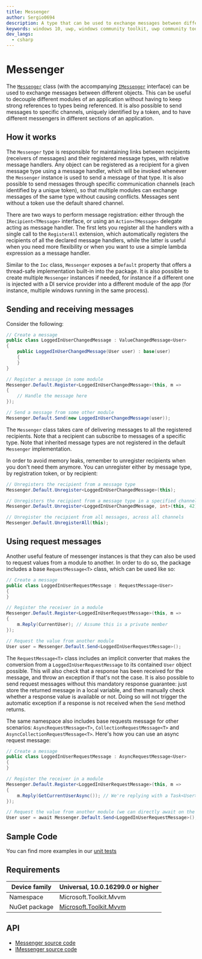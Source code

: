 ```yaml
---
title: Messenger
author: Sergio0694
description: A type that can be used to exchange messages between different objects
keywords: windows 10, uwp, windows community toolkit, uwp community toolkit, uwp toolkit, mvvm, service, messenger, messaging, net core, net standard
dev_langs:
  - csharp
---
```


# Messenger

The [`Messenger`](https://docs.microsoft.com/dotnet/api/microsoft.toolkit.mvvm.Messaging.Messenger) class (with the accompanying [`IMessenger`](https://docs.microsoft.com/dotnet/api/microsoft.toolkit.mvvm.Messaging.IMessenger) interface) can be used to exchange messages between different objects. This can be useful to decouple different modules of an application without having to keep strong references to types being referenced. It is also possible to send messages to specific channels, uniquely identified by a token, and to have different messengers in different sections of an application. 

## How it works

The `Messenger` type is responsible for maintaining links between recipients (receivers of messages) and their registered message types, with relative message handlers. Any object can be registered as a recipient for a given message type using a message handler, which will be invoked whenever the `Messenger` instance is used to send a message of that type. It is also possible to send messages through specific communication channels (each identified by a unique token), so that multiple modules can exchange messages of the same type without causing conflicts. Messages sent without a token use the default shared channel.

There are two ways to perform message registration: either through the `IRecipient<TMessage>` interface, or using an `Action<TMessage>` delegate acting as message handler. The first lets you register all the handlers with a single call to the `RegisterAll` extension, which automatically registers the recipients of all the declared message handlers, while the latter is useful when you need more flexibility or when you want to use a simple lambda expression as a message handler.

Similar to the `Ioc` class, `Messenger` exposes a `Default` property that offers a thread-safe implementation built-in into the package. It is also possible to create multiple `Messenger` instances if needed, for instance if a different one is injected with a DI service provider into a different module of the app (for instance, multiple windows running in the same process).

## Sending and receiving messages

Consider the following:

```csharp
// Create a message
public class LoggedInUserChangedMessage : ValueChangedMessage<User>
{
    public LoggedInUserChangedMessage(User user) : base(user)
    {        
    }
}

// Register a message in some module
Messenger.Default.Register<LoggedInUserChangedMessage>(this, m =>
{
    // Handle the message here
});

// Send a message from some other module
Messenger.Default.Send(new LoggedInUserChangedMessage(user));
```

The `Messenger` class takes care of delivering messages to all the registered recipients. Note that a recipient can subscribe to messages of a specific type. Note that inherited message types are not registered in the default `Messenger` implementation.

In order to avoid memory leaks, remember to unregister recipients when you don't need them anymore. You can unregister either by message type, by registration token, or by recipient:

```csharp
// Unregisters the recipient from a message type
Messenger.Default.Unregister<LoggedInUserChangedMessage>(this);

// Unregisters the recipient from a message type in a specified channel
Messenger.Default.Unregister<LoggedInUserChangedMessage, int>(this, 42);

// Unregister the recipient from all messages, across all channels
Messenger.Default.UnregisterAll(this);
```

## Using request messages

Another useful feature of messenger instances is that they can also be used to request values from a module to another. In order to do so, the package includes a base `RequestMessage<T>` class, which can be used like so:

```csharp
// Create a message
public class LoggedInUserRequestMessage : RequestMessage<User>
{
}

// Register the receiver in a module
Messenger.Default.Register<LoggedInUserRequestMessage>(this, m =>
{
    m.Reply(CurrentUser); // Assume this is a private member
});

// Request the value from another module
User user = Messenger.Default.Send<LoggedInUserRequestMessage>();
```

The `RequestMessage<T>` class includes an implicit converter that makes the conversion from a `LoggedInUserRequestMessage` to its contained `User` object possible. This will also check that a response has been received for the message, and throw an exception if that's not the case. It is also possible to send request messages without this mandatory response guarantee: just store the returned message in a local variable, and then manually check whether a response value is available or not. Doing so will not trigger the automatic exception if a response is not received when the `Send` method returns.

The same namespace also includes base requests message for other scenarios: `AsyncRequestMessage<T>`, `CollectionRequestMessage<T>` and `AsyncCollectionRequestMessage<T>`.
Here's how you can use an async request message:

```csharp
// Create a message
public class LoggedInUserRequestMessage : AsyncRequestMessage<User>
{
}

// Register the receiver in a module
Messenger.Default.Register<LoggedInUserRequestMessage>(this, m =>
{
    m.Reply(GetCurrentUserAsync()); // We're replying with a Task<User>
});

// Request the value from another module (we can directly await on the request)
User user = await Messenger.Default.Send<LoggedInUserRequestMessage>();
```

## Sample Code

You can find more examples in our [unit tests](https://github.com/Microsoft/WindowsCommunityToolkit//blob/master/UnitTests/UnitTests.Shared/Mvvm)

## Requirements

| Device family | Universal, 10.0.16299.0 or higher |
| --- | --- |
| Namespace | Microsoft.Toolkit.Mvvm |
| NuGet package | [Microsoft.Toolkit.Mvvm](https://www.nuget.org/packages/Microsoft.Toolkit.Mvvm/) |

## API

* [Messenger source code](https://github.com/Microsoft/WindowsCommunityToolkit//blob/master/Microsoft.Toolkit.Mvvm/Messaging/Messenger.cs)
* [IMessenger source code](https://github.com/Microsoft/WindowsCommunityToolkit//blob/master/Microsoft.Toolkit.Mvvm/Messaging/IMessenger.cs)
